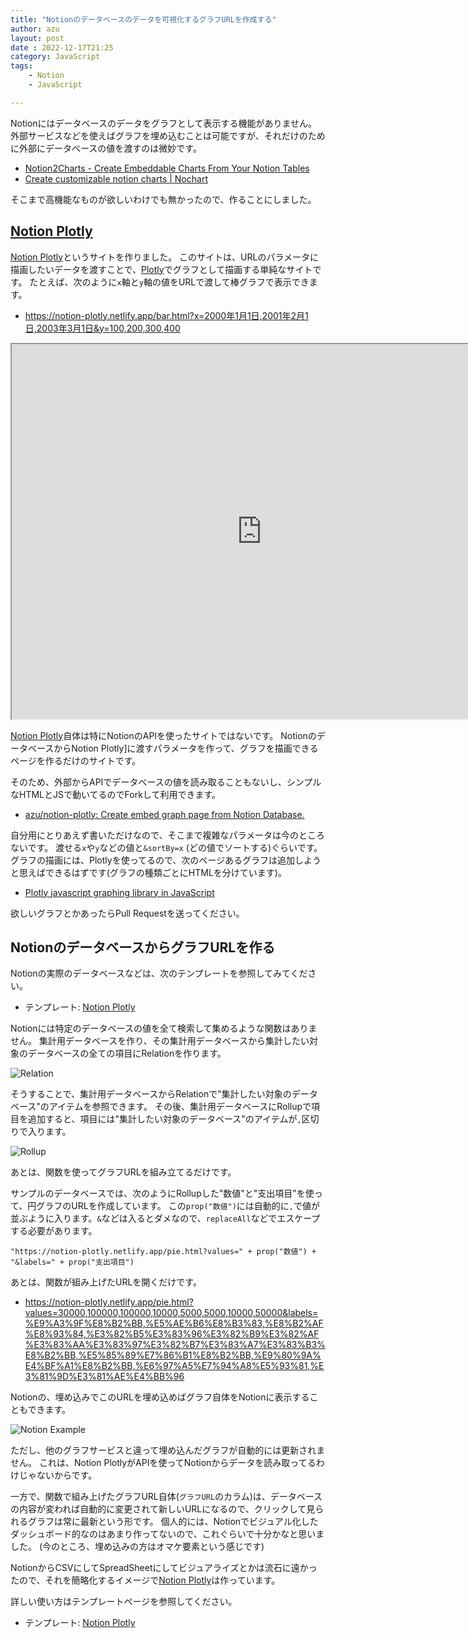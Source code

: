 ```yaml
---
title: "Notionのデータベースのデータを可視化するグラフURLを作成する"
author: azu
layout: post
date : 2022-12-17T21:25
category: JavaScript
tags:
    - Notion
    - JavaScript

---
```


Notionにはデータベースのデータをグラフとして表示する機能がありません。
外部サービスなどを使えばグラフを埋め込むことは可能ですが、それだけのために外部にデータベースの値を渡すのは微妙です。

- [Notion2Charts - Create Embeddable Charts From Your Notion Tables](https://notion2charts.com/)
- [Create customizable notion charts | Nochart](https://nochart.co/)

そこまで高機能なものが欲しいわけでも無かったので、作ることにしました。

## [Notion Plotly](https://notion-plotly.netlify.app/)

[Notion Plotly](https://notion-plotly.netlify.app/)というサイトを作りました。
このサイトは、URLのパラメータに描画したいデータを渡すことで、[Plotly](https://plotly.com/javascript/)でグラフとして描画する単純なサイトです。
たとえば、次のように`x`軸と`y`軸の値をURLで渡して棒グラフで表示できます。

- <https://notion-plotly.netlify.app/bar.html?x=2000年1月1日,2001年2月1日,2003年3月1日&y=100,200,300,400>

<iframe src="https://notion-plotly.netlify.app/bar.html?x=2000%E5%B9%B41%E6%9C%881%E6%97%A5,2001%E5%B9%B42%E6%9C%881%E6%97%A5,2003%E5%B9%B43%E6%9C%881%E6%97%A5&y=100,200,300,400" width="800" height="600" loading="lazy"></iframe>

[Notion Plotly](https://notion-plotly.netlify.app/)自体は特にNotionのAPIを使ったサイトではないです。
NotionのデータベースからNotion Plotly]に渡すパラメータを作って、グラフを描画できるページを作るだけのサイトです。

そのため、外部からAPIでデータベースの値を読み取ることもないし、シンプルなHTMLとJSで動いてるのでForkして利用できます。

- [azu/notion-plotly: Create embed graph page from Notion Database.](https://github.com/azu/notion-plotly)

自分用にとりあえず書いただけなので、そこまで複雑なパラメータは今のところないです。
渡せる`x`や`y`などの値と`&sortBy=x` (どの値でソートする)ぐらいです。
グラフの描画には、Plotlyを使ってるので、次のページあるグラフは追加しようと思えばできるはずです(グラフの種類ごとにHTMLを分けています)。

- [Plotly javascript graphing library in JavaScript](https://plotly.com/javascript/)

欲しいグラフとかあったらPull Requestを送ってください。

## NotionのデータベースからグラフURLを作る

Notionの実際のデータベースなどは、次のテンプレートを参照してみてください。

- テンプレート: [Notion Plotly](https://efcl.notion.site/Notion-Plotly-f38a5b4fafb342b6b9b3dea6e7de102c)

Notionには特定のデータベースの値を全て検索して集めるような関数はありません。
集計用データベースを作り、その集計用データベースから集計したい対象のデータベースの全ての項目にRelationを作ります。

![Relation](https://efcl.info/wp-content/uploads/2022/12/notion-plotly.png)

そうすることで、集計用データベースからRelationで"集計したい対象のデータベース"のアイテムを参照できます。
その後、集計用データベースにRollupで項目を追加すると、項目には"集計したい対象のデータベース"のアイテムが`,`区切りで入ります。

![Rollup](https://efcl.info/wp-content/uploads/2022/12/17-1671281358.png)

あとは、関数を使ってグラフURLを組み立てるだけです。

サンプルのデータベースでは、次のようにRollupした"数値"と"支出項目"を使って、円グラフのURLを作成しています。
この`prop("数値")`には自動的に`,`で値が並ぶように入ります。`&`などは入るとダメなので、`replaceAll`などでエスケープする必要があります。

```
"https://notion-plotly.netlify.app/pie.html?values=" + prop("数値") + "&labels=" + prop("支出項目")
```

あとは、関数が組み上げたURLを開くだけです。

- <https://notion-plotly.netlify.app/pie.html?values=30000,100000,100000,10000,5000,5000,10000,50000&labels=%E9%A3%9F%E8%B2%BB,%E5%AE%B6%E8%B3%83,%E8%B2%AF%E8%93%84,%E3%82%B5%E3%83%96%E3%82%B9%E3%82%AF%E3%83%AA%E3%83%97%E3%82%B7%E3%83%A7%E3%83%B3%E8%B2%BB,%E5%85%89%E7%86%B1%E8%B2%BB,%E9%80%9A%E4%BF%A1%E8%B2%BB,%E6%97%A5%E7%94%A8%E5%93%81,%E3%81%9D%E3%81%AE%E4%BB%96>

Notionの、埋め込みでこのURLを埋め込めばグラフ自体をNotionに表示することもできます。

![Notion Example](https://efcl.info/wp-content/uploads/2022/12/17-1671281648.png)

ただし、他のグラフサービスと違って埋め込んだグラフが自動的には更新されません。
これは、Notion PlotlyがAPIを使ってNotionからデータを読み取ってるわけじゃないからです。

一方で、関数で組み上げたグラフURL自体(`グラフURL`のカラム)は、データベースの内容が変われば自動的に変更されて新しいURLになるので、クリックして見られるグラフは常に最新という形です。
個人的には、Notionでビジュアル化したダッシュボード的なのはあまり作ってないので、これぐらいで十分かなと思いました。
(今のところ、埋め込みの方はオマケ要素という感じです)

NotionからCSVにしてSpreadSheetにしてビジュアライズとかは流石に遠かったので、それを簡略化するイメージで[Notion Plotly](https://notion-plotly.netlify.app/)は作っています。

詳しい使い方はテンプレートページを参照してください。

- テンプレート: [Notion Plotly](https://efcl.notion.site/Notion-Plotly-f38a5b4fafb342b6b9b3dea6e7de102c)